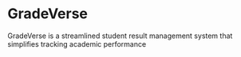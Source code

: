 # GradeVerse
GradeVerse is a streamlined student result management system that simplifies tracking academic performance
